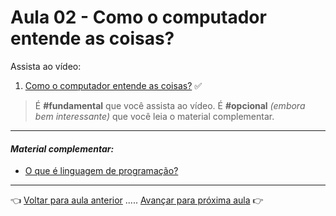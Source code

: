 # Aula 02 - Como o computador entende as coisas?

Assista ao vídeo:

  1. [Como o computador entende as coisas?](https://www.youtube.com/watch?v=RRyzdrL3AZw) ✅

> É **#fundamental** que você assista ao vídeo. É **#opcional** _(embora bem interessante)_ que você leia o material complementar.

---

#### _Material complementar:_

* [O que é linguagem de programação?](https://universidadedatecnologia.com.br/o-que-e-linguagem-de-programacao/)

---

👈 [Voltar para aula anterior](../aula01/aula.md) ..... [Avançar para próxima aula](../aula03/aula.md) 👉
